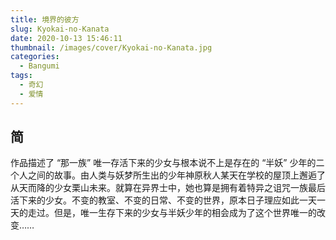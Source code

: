 ```yaml
---
title: 境界的彼方
slug: Kyokai-no-Kanata
date: 2020-10-13 15:46:11
thumbnail: /images/cover/Kyokai-no-Kanata.jpg
categories:
  - Bangumi
tags:
  - 奇幻
  - 爱情
---
```


## 简

作品描述了 “那一族” 唯一存活下来的少女与根本说不上是存在的 “半妖” 少年的二个人之间的故事。由人类与妖梦所生出的少年神原秋人某天在学校的屋顶上邂逅了从天而降的少女栗山未来。就算在异界士中，她也算是拥有着特异之诅咒一族最后活下来的少女。不变的教室、不变的日常、不变的世界，原本日子理应如此一天一天的走过。但是，唯一生存下来的少女与半妖少年的相会成为了这个世界唯一的改变……
